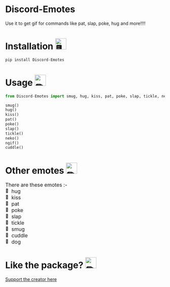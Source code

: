 # Discord-Emotes
Use it to get gif for commands like pat, slap, poke, hug and more!!!!

# Installation <img src="https://cdn.discordapp.com/emojis/316264057659326464.png?v=1" alt = "🖥" width="35px">

```powershell
pip install Discord-Emotes
```

# Usage <img src="https://cdn.discordapp.com/emojis/757399420319825950.png?v=1" alt = "✏" width="35px">

```python
from Discord-Emotes import smug, hug, kiss, pat, poke, slap, tickle, neko, ngif, cuddle

smug()
hug()
kiss()
pat()
poke()
slap()
tickle()
neko()
ngif()
cuddle()
```

# Other emotes <img src="https://cdn.discordapp.com/emojis/781428090454147092.gif?v=1" alt = "✏" width="35px">
 <font size="3"> There are these emotes :- <br>
<img src="https://cdn.discordapp.com/emojis/582077820843327490.png?v=1" alt = "📝" width="15px"> hug <br> 
<img src="https://cdn.discordapp.com/emojis/582077820843327490.png?v=1" alt = "📝" width="15px"> kiss <br>
<img src="https://cdn.discordapp.com/emojis/582077820843327490.png?v=1" alt = "📝" width="15px"> pat <br>
<img src="https://cdn.discordapp.com/emojis/582077820843327490.png?v=1" alt = "📝" width="15px"> poke <br>
<img src="https://cdn.discordapp.com/emojis/582077820843327490.png?v=1" alt = "📝" width="15px"> slap <br>
<img src="https://cdn.discordapp.com/emojis/582077820843327490.png?v=1" alt = "📝" width="15px"> tickle <br>
<img src="https://cdn.discordapp.com/emojis/582077820843327490.png?v=1" alt = "📝" width="15px"> smug <br>
<img src="https://cdn.discordapp.com/emojis/582077820843327490.png?v=1" alt = "📝" width="15px"> cuddle <br>
<img src="https://cdn.discordapp.com/emojis/582077820843327490.png?v=1" alt = "📝" width="15px"> dog <br>
</font>

# Like the package? <img src="https://cdn.discordapp.com/emojis/599598716521021441.gif?v=1" alt = "✏" width="35px">
<a href = "https://www.buymeacoffee.com/TheRamann">
Support the creator here
</a>
